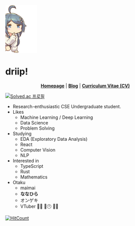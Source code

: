 <img src="https://raw.githubusercontent.com/Dogdriip/Dogdriip/master/koboshi.png" width="100px">

# driip!

<p align="center">
  <strong><a href="https://driip.me">Homepage</a></strong>
  |
  <strong><a href="https://driip.me/blog">Blog</a></strong>
  |
  <strong><a href="https://driip.me/cv">Curriculum Vitae (CV)</a></strong>
</p>

[![Solved.ac
프로필](http://mazassumnida.wtf/api/v2/generate_badge?boj=dogdriip)](https://solved.ac/dogdriip)

- Research-enthusiastic CSE Undergraduate student.
- Likes
  - Machine Learning / Deep Learning
  - Data Science
  - Problem Solving
- Studying
  - EDA (Exploratory Data Analysis)
  - React
  - Computer Vision
  - NLP
- Interested in
  - TypeScript
  - Rust
  - Mathematics
- Otaku
  - maimai
  - **ななひら**
  - オンゲキ
  - VTuber 🍙🥐 🏰🕛 🐶💙

[![HitCount](http://hits.dwyl.com/Dogdriip/Dogdriip.svg)](http://hits.dwyl.com/Dogdriip/Dogdriip)
